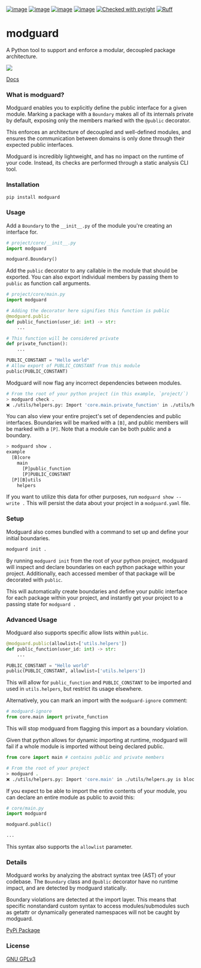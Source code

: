 [![image](https://img.shields.io/pypi/v/modguard.svg)](https://pypi.python.org/pypi/modguard)
[![image](https://img.shields.io/pypi/l/modguard.svg)](https://pypi.python.org/pypi/modguard)
[![image](https://img.shields.io/pypi/pyversions/modguard.svg)](https://pypi.python.org/pypi/modguard)
[![image](https://github.com/Never-Over/modguard/actions/workflows/ci.yml/badge.svg)](https://github.com/Never-Over/modguard/actions/workflows/ci.yml)
[![Checked with pyright](https://microsoft.github.io/pyright/img/pyright_badge.svg)](https://microsoft.github.io/pyright/)
[![Ruff](https://img.shields.io/endpoint?url=https://raw.githubusercontent.com/astral-sh/ruff/main/assets/badge/v2.json)](https://github.com/astral-sh/ruff)
# modguard
A Python tool to support and enforce a modular, decoupled package architecture.

![](https://raw.githubusercontent.com/Never-Over/modguard/main/docs/modguard_screencap.gif)

[Docs](https://never-over.github.io/modguard/)

### What is modguard?
Modguard enables you to explicitly define the public interface for a given module. Marking a package with a `Boundary` makes all of its internals private by default, exposing only the members marked with the `@public` decorator.

This enforces an architecture of decoupled and well-defined modules, and ensures the communication between domains is only done through their expected public interfaces.

Modguard is incredibly lightweight, and has no impact on the runtime of your code. Instead, its checks are performed through a static analysis CLI tool.

### Installation
```bash
pip install modguard
```
### Usage
Add a `Boundary` to the `__init__.py` of the module you're creating an interface for.
```python
# project/core/__init__.py
import modguard

modguard.Boundary()
```
Add the `public` decorator to any callable in the module that should be exported. You can also export individual members by passing them to `public` as function call arguments.
```python
# project/core/main.py
import modguard

# Adding the decorator here signifies this function is public
@modguard.public
def public_function(user_id: int) -> str:
    ...

# This function will be considered private
def private_function():
    ...

PUBLIC_CONSTANT = "Hello world"
# Allow export of PUBLIC_CONSTANT from this module
public(PUBLIC_CONSTANT)
```
Modguard will now flag any incorrect dependencies between modules.
```bash
# From the root of your python project (in this example, `project/`)
> modguard check .
❌ ./utils/helpers.py: Import 'core.main.private_function' in ./utils/helpers.py is blocked by boundary 'core.main'
```
You can also view your entire project's set of dependencies and public interfaces. Boundaries will be marked with a `[B]`, and public members will be marked with a `[P]`. Note that a module can be both public and a boundary.
```bash
> modguard show .
example
  [B]core
    main
      [P]public_function
      [P]PUBLIC_CONSTANT
  [P][B]utils
    helpers
```
If you want to utilize this data for other purposes, run `modguard show --write .` This will persist the data about your project in a `modguard.yaml` file.
### Setup
Modguard also comes bundled with a command to set up and define your initial boundaries.
```bash
modguard init .
```
By running `modguard init` from the root of your python project, modguard will inspect and declare boundaries on each python package within your project. Additionally, each accessed member of that package will be decorated with `public`.

This will automatically create boundaries and define your public interface for each package within your project, and instantly get your project to a passing state for `modguard .`


### Advanced Usage
Modguard also supports specific allow lists within `public`.
```python
@modguard.public(allowlist=['utils.helpers'])
def public_function(user_id: int) -> str:
    ...

PUBLIC_CONSTANT = "Hello world"
public(PUBLIC_CONSTANT, allowlist=['utils.helpers'])

```
This will allow for `public_function` and `PUBLIC_CONSTANT` to be imported and used in `utils.helpers`, but restrict its usage elsewhere.

Alternatively, you can mark an import with the `modguard-ignore` comment:
```python
# modguard-ignore
from core.main import private_function
```
This will stop modguard from flagging this import as a boundary violation.

Given that python allows for dynamic importing at runtime, modguard will fail if a whole module is imported without being declared public.
```python
from core import main # contains public and private members
```
```bash
# From the root of your project
> modguard .
❌ ./utils/helpers.py: Import 'core.main' in ./utils/helpers.py is blocked by boundary 'core.main'
```

If you expect to be able to import the entire contents of your module, you can declare an entire module as public to avoid this:
```python
# core/main.py
import modguard

modguard.public()

...
```
This syntax also supports the `allowlist` parameter.

### Details
Modguard works by analyzing the abstract syntax tree (AST) of your codebase. The `Boundary` class and `@public` decorator have no runtime impact, and are detected by modguard statically. 

Boundary violations are detected at the import layer. This means that specific nonstandard custom syntax to access modules/submodules such as getattr or dynamically generated namespaces will not be caught by modguard.

[PyPi Package](https://pypi.org/project/modguard/)

### License
[GNU GPLv3](LICENSE)
